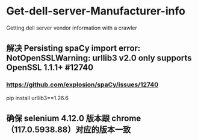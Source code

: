 # Get-dell-server-Manufacturer-info
Getting dell server vendor information with a crawler

## 解决 Persisting spaCy import error: NotOpenSSLWarning: urllib3 v2.0 only supports OpenSSL 1.1.1+ #12740
### https://github.com/explosion/spaCy/issues/12740
pip install urllib3==1.26.6

## 确保 selenium 4.12.0 版本跟 chrome（117.0.5938.88）对应的版本一致
